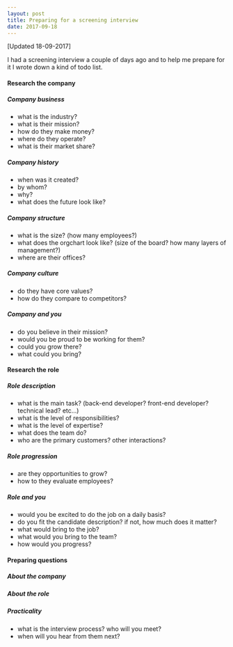 ```yaml
---
layout: post
title: Preparing for a screening interview
date: 2017-09-18
---
```

[Updated 18-09-2017]

I had a screening interview a couple of days ago and to help me prepare for it I wrote down a kind of todo list.


#### Research the company

##### Company business
* what is the industry?
* what is their mission?
* how do they make money?
* where do they operate?
* what is their market share?

##### Company history
* when was it created?
* by whom?
* why?
* what does the future look like?

##### Company structure
* what is the size? (how many employees?)
* what does the orgchart look like? (size of the board? how many layers of management?)
* where are their offices?

##### Company culture
* do they have core values?
* how do they compare to competitors?

##### Company and you
* do you believe in their mission?
* would you be proud to be working for them?
* could you grow there?
* what could you bring?


#### Research the role

##### Role description
* what is the main task? (back-end developer? front-end developer? technical lead? etc...)
* what is the level of responsibilities?
* what is the level of expertise?
* what does the team do?
* who are the primary customers? other interactions?

##### Role progression
* are they opportunities to grow?
* how to they evaluate employees?

##### Role and you
* would you be excited to do the job on a daily basis?
* do you fit the candidate description? if not, how much does it matter?
* what would bring to the job?
* what would you bring to the team?
* how would you progress?


#### Preparing questions

##### About the company

##### About the role

##### Practicality
* what is the interview process? who will you meet?
* when will you hear from them next?